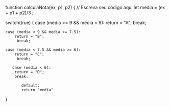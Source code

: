 function calculaNota(ex, p1, p2) {
  // Escreva seu código aqui
let media = (ex + p1 + p2)/3 ; 


   switch(true) {
    case (media >= 9 && media < 9):
       return = "A";
        break;
        
    case (media < 9 && media >= 7.5):
        return = "B";
         break;
         
    case (media < 7.5 && media >= 6):
        return = "C";
         break;
         
       case (media < 6):
        return = "D";
        break;
        
           default:
           return "media"
}
